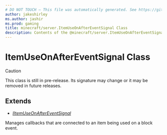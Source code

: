 ```yaml
---
# DO NOT TOUCH — This file was automatically generated. See https://github.com/mojang/minecraftapidocsgenerator to modify descriptions, examples, etc.
author: jakeshirley
ms.author: jashir
ms.prod: gaming
title: minecraft/server.ItemUseOnAfterEventSignal Class
description: Contents of the @minecraft/server.ItemUseOnAfterEventSignal class.
---
```

# ItemUseOnAfterEventSignal Class

> [!CAUTION]
> This class is still in pre-release.  Its signature may change or it may be removed in future releases.

## Extends
- [*IItemUseOnAfterEventSignal*](IItemUseOnAfterEventSignal.md)

Manages callbacks that are connected to an item being used on a block event.
